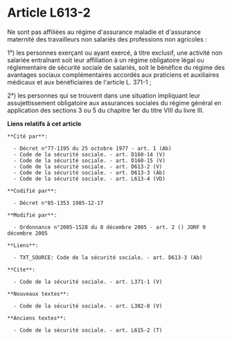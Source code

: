 # Article L613-2

Ne sont pas affiliées au régime d'assurance maladie et d'assurance maternité des travailleurs non salariés des professions
non agricoles : 

1°) les personnes exerçant ou ayant exercé, à titre exclusif, une activité non salariée entraînant soit leur affiliation à un
régime obligatoire légal ou réglementaire de sécurité sociale de salariés, soit le bénéfice du régime des avantages sociaux
complémentaires accordés aux praticiens et auxiliaires médicaux et aux bénéficiaires de l'article L. 371-1 ; 

2°) les personnes qui se trouvent dans une situation impliquant leur assujettissement obligatoire aux assurances sociales du
régime général en application des sections 3 ou 5 du chapitre 1er du titre VIII du livre III.

**Liens relatifs à cet article**

	**Cité par**:

	  - Décret n°77-1195 du 25 octobre 1977 - art. 1 (Ab)
	  - Code de la sécurité sociale. - art. D160-14 (V)
	  - Code de la sécurité sociale. - art. D160-15 (V)
	  - Code de la sécurité sociale. - art. D613-2 (V)
	  - Code de la sécurité sociale. - art. D613-3 (Ab)
	  - Code de la sécurité sociale. - art. L613-4 (VD)

	**Codifié par**:

	  - Décret n°85-1353 1985-12-17

	**Modifié par**:

	  - Ordonnance n°2005-1528 du 8 décembre 2005 - art. 2 () JORF 9 décembre 2005

	**Liens**:

	  - TXT_SOURCE: Code de la sécurité sociale. - art. D613-3 (Ab)

	**Cite**:

	  - Code de la sécurité sociale. - art. L371-1 (V)

	**Nouveaux textes**:

	  - Code de la sécurité sociale. - art. L382-8 (V)

	**Anciens textes**:

	  - Code de la sécurité sociale. - art. L615-2 (T)
